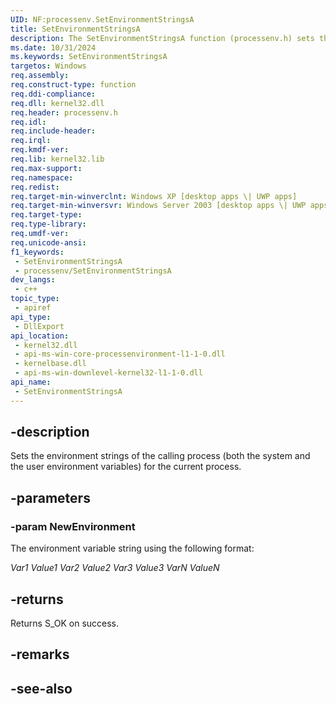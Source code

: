 ```yaml
---
UID: NF:processenv.SetEnvironmentStringsA
title: SetEnvironmentStringsA
description: The SetEnvironmentStringsA function (processenv.h) sets the environment strings of the calling process for the current process.
ms.date: 10/31/2024
ms.keywords: SetEnvironmentStringsA
targetos: Windows
req.assembly: 
req.construct-type: function
req.ddi-compliance: 
req.dll: kernel32.dll
req.header: processenv.h
req.idl: 
req.include-header: 
req.irql: 
req.kmdf-ver: 
req.lib: kernel32.lib
req.max-support: 
req.namespace: 
req.redist: 
req.target-min-winverclnt: Windows XP [desktop apps \| UWP apps]
req.target-min-winversvr: Windows Server 2003 [desktop apps \| UWP apps]
req.target-type: 
req.type-library: 
req.umdf-ver: 
req.unicode-ansi: 
f1_keywords:
 - SetEnvironmentStringsA
 - processenv/SetEnvironmentStringsA
dev_langs:
 - c++
topic_type:
 - apiref
api_type:
 - DllExport
api_location:
 - kernel32.dll
 - api-ms-win-core-processenvironment-l1-1-0.dll
 - kernelbase.dll
 - api-ms-win-downlevel-kernel32-l1-1-0.dll
api_name:
 - SetEnvironmentStringsA
---
```


## -description

Sets the environment strings of the calling process (both the system and the user environment variables) for the current process.

## -parameters

### -param NewEnvironment

The environment variable string using the following format:

<i>Var1</i>
<i>Value1</i>
<i>Var2</i>
<i>Value2</i>
<i>Var3</i>
<i>Value3</i>
<i>VarN</i>
<i>ValueN</i>

## -returns

Returns S_OK on success.

## -remarks

## -see-also

